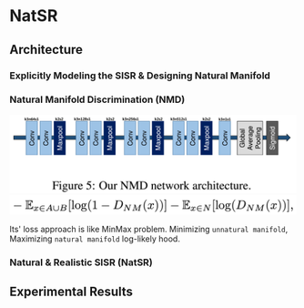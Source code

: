 # NatSR

## Architecture

### Explicitly Modeling the SISR & Designing Natural Manifold

### Natural Manifold Discrimination (NMD)

![img](/assets/nmd_architecture.png)
![img](/assets/nmd_loss.png)

Its' loss approach is like MinMax problem. Minimizing `unnatural manifold`, Maximizing `natural manifold` log-likely hood.

### Natural & Realistic SISR (NatSR)

## Experimental Results
